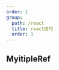 ```yaml
---
order: 1
group:
  path: /react
  title: react技巧
  order: 1
---
```


## MyitipleRef

<code src="./index.tsx"></code>
